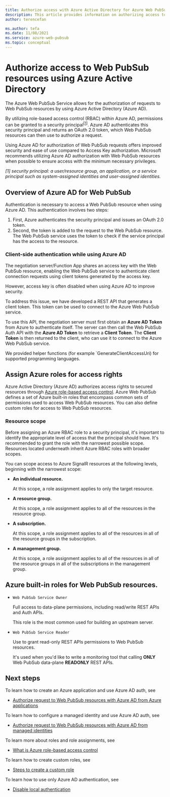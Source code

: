 ```yaml
---
title: Authorize access with Azure Active Directory for Azure Web PubSub
description: This article provides information on authorizing access to Azure Web PubSub Service resources using Azure Active Directory.
author: terencefan

ms.author: tefa
ms.date: 11/08/2021
ms.service: azure-web-pubsub
ms.topic: conceptual
---
```


# Authorize access to Web PubSub resources using Azure Active Directory

The Azure Web PubSub Service allows for the authorization of requests to Web PubSub resources by using Azure Active Directory (Azure AD).

By utilizing role-based access control (RBAC) within Azure AD, permissions can be granted to a security principal<sup>[<a href="#security-principal">1</a>]</sup>. Azure AD authenticates this security principal and returns an OAuth 2.0 token, which Web PubSub resources can then use to authorize a request.

Using Azure AD for authorization of Web PubSub requests offers improved security and ease of use compared to Access Key authorization. Microsoft recommends utilizing Azure AD authorization with Web PubSub resources when possible to ensure access with the minimum necessary privileges.

<a id="security-principal"></a>
_[1] security principal: a user/resource group, an application, or a service principal such as system-assigned identities and user-assigned identities._

## Overview of Azure AD for Web PubSub

Authentication is necessary to access a Web PubSub resource when using Azure AD. This authentication involves two steps:

1. First, Azure authenticates the security principal and issues an OAuth 2.0 token.
2. Second, the token is added to the request to the Web PubSub resource. The Web PubSub service uses the token to check if the service principal has the access to the resource.

### Client-side authentication while using Azure AD

The negotiation server/Function App shares an access key with the Web PubSub resource, enabling the Web PubSub service to authenticate client connection requests using client tokens generated by the access key.

However, access key is often disabled when using Azure AD to improve security.

To address this issue, we have developed a REST API that generates a client token. This token can be used to connect to the Azure Web PubSub service.

To use this API, the negotiation server must first obtain an **Azure AD Token** from Azure to authenticate itself. The server can then call the Web PubSub Auth API with the **Azure AD Token** to retrieve a **Client Token**. The **Client Token** is then returned to the client, who can use it to connect to the Azure Web PubSub service.

We provided helper functions (for example `GenerateClientAccessUri) for supported programming languages.

## Assign Azure roles for access rights

Azure Active Directory (Azure AD) authorizes access rights to secured resources through [Azure role-based access control](../role-based-access-control/overview.md). Azure Web PubSub defines a set of Azure built-in roles that encompass common sets of permissions used to access Web PubSub resources. You can also define custom roles for access to Web PubSub resources.

### Resource scope

Before assigning an Azure RBAC role to a security principal, it's important to identify the appropriate level of access that the principal should have. It's recommended to grant the role with the narrowest possible scope. Resources located underneath inherit Azure RBAC roles with broader scopes.

You can scope access to Azure SignalR resources at the following levels, beginning with the narrowest scope:

- **An individual resource.**

  At this scope, a role assignment applies to only the target resource.

- **A resource group.**

  At this scope, a role assignment applies to all of the resources in the resource group.

- **A subscription.**

  At this scope, a role assignment applies to all of the resources in all of the resource groups in the subscription.

- **A management group.**

  At this scope, a role assignment applies to all of the resources in all of the resource groups in all of the subscriptions in the management group.

## Azure built-in roles for Web PubSub resources.

- `Web PubSub Service Owner`

  Full access to data-plane permissions, including read/write REST APIs and Auth APIs.

  This role is the most common used for building an upstream server.

- `Web PubSub Service Reader`

  Use to grant read-only REST APIs permissions to Web PubSub resources.

  It's used when you'd like to write a monitoring tool that calling **ONLY** Web PubSub data-plane **READONLY** REST APIs.

## Next steps

To learn how to create an Azure application and use Azure AD auth, see

- [Authorize request to Web PubSub resources with Azure AD from Azure applications](howto-authorize-from-application.md)

To learn how to configure a managed identity and use Azure AD auth, see

- [Authorize request to Web PubSub resources with Azure AD from managed identities](howto-authorize-from-managed-identity.md)

To learn more about roles and role assignments, see

- [What is Azure role-based access control](../role-based-access-control/overview.md)

To learn how to create custom roles, see

- [Steps to create a custom role](../role-based-access-control/custom-roles.md#steps-to-create-a-custom-role)

To learn how to use only Azure AD authentication, see

- [Disable local authentication](./howto-disable-local-auth.md)
